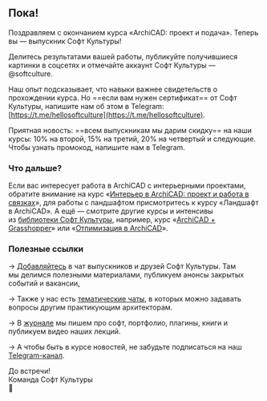 ## Пока!

Поздравляем с окончанием курса «ArchiCAD: проект и подача». Теперь вы — выпускник Софт Культуры!

Делитесь результатами вашей работы, публикуйте получившиеся картинки в соцсетях и отмечайте аккаунт Софт Культуры — @softculture. 

Наш опыт подсказывает, что навыки важнее свидетельств о прохождении курса. Но ==если вам нужен сертификат== от Софт Культуры, напишите нам об этом в Telegram: [https://t.me/hellosoftculture](https://t.me/hellosoftculture).

Приятная новость: ==всем выпускникам мы дарим скидку== на наши курсы: 10% на второй, 15% на третий, 20% на четвертый и следующие. Чтобы узнать промокод, напишите нам в Telegram.

### Что дальше?

Если вас интересует работа в ArchiCAD с интерьерными проектами, обратите внимание на курс «[Интерьер в ArchiCAD: проект и работа в связках](https://softculture.cc/courses/interior-design/archicad-interiors)», для работы с ландшафтом присмотритесь к курсу «Ландшафт в ArchiCAD». А ещё — смотрите другие курсы и интенсивы из [библиотеки Софт Культуры](https://softculture.cc/library), например, курс «[ArchiCAD + Grasshopper](https://softculture.cc/courses/architects/archicad-grasshopper)» или «[Отпимизация в ArchiCAD](https://softculture.cc/courses/architects/archicad-optimization-marathon)».

### Полезные ссылки

→ [Добавляйтесь](https://www.demix.ru/product/28895340299/) в чат выпускников и друзей Софт Культуры. Там мы делимся полезными материалами, публикуем анонсы закрытых событий и вакансии[.](https://t.me/+V-vYoA2OPRg4tPsm)

→ Также у нас есть [тематические чаты](https://t.me/softculture/3474), в которых можно задавать вопросы другим практикующим архитекторам.

→ В [журнале](https://softculture.cc/blog/) мы пишем про софт, портфолио, плагины, книги и публикуем видео наших лекций.

→ А чтобы быть в курсе новостей, не забудьте подписаться на наш [Telegram-канал](https://t.me/softculture).

До встречи!  
Команда Софт Культуры  
🖤